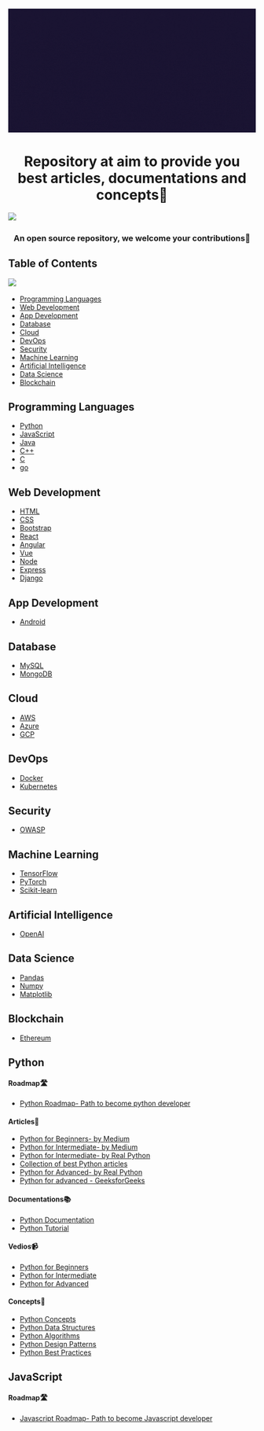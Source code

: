 ![MasterHead](https://github.com/GDSCITM/TechDocsHub/blob/main/image/Techdocshub.gif)
<h1 align="center">Repository at aim to provide you best articles, documentations and concepts📢</h1>

![](https://i.imgur.com/waxVImv.png)

<h3 align="center">An open source repository, we welcome your contributions🤝</h3>


## Table of Contents
![](https://i.imgur.com/waxVImv.png)

- [Programming Languages](#programming-languages)
- [Web Development](#web-development)
- [App Development](#app-development)
- [Database](#database)
- [Cloud](#cloud)
- [DevOps](#devops)
- [Security](#security)
- [Machine Learning](#machine-learning)
- [Artificial Intelligence](#artificial-intelligence)
- [Data Science](#data-science)
- [Blockchain](#blockchain)

## Programming Languages 

- [Python](#python)
- [JavaScript](#javascript)
- [Java](#java)
- [C++](#c)
- [C](#c)
- [go](#go)

## Web Development 

- [HTML](#html)
- [CSS](#css)
- [Bootstrap](#bootstrap)
- [React](#react)
- [Angular](#angular)
- [Vue](#vue)
- [Node](#node)
- [Express](#express)
- [Django](#django)

## App Development 

- [Android](#android)

## Database 

- [MySQL](#mysql)
- [MongoDB](#mongodb)

## Cloud 

- [AWS](#aws)
- [Azure](#azure)
- [GCP](#gcp)

## DevOps 

- [Docker](#docker)
- [Kubernetes](#kubernetes)

## Security 

- [OWASP](#owasp)

## Machine Learning 

- [TensorFlow](#tensorflow)
- [PyTorch](#pytorch)
- [Scikit-learn](#scikit-learn)

## Artificial Intelligence 

- [OpenAI](#openai)

## Data Science 

- [Pandas](#pandas)
- [Numpy](#numpy)
- [Matplotlib](#matplotlib)

## Blockchain 

- [Ethereum](#ethereum)

## Python

<h4> Roadmap🛣️ </h4>

- [Python Roadmap- Path to become python developer](https://roadmap.sh/python)

<h4> Articles📝 </h4>

- [Python for Beginners- by Medium](https://medium.com/fintechexplained/everything-about-python-from-beginner-to-advance-level-227d52ef32d2)
- [Python for Intermediate- by Medium](https://towardsdatascience.com/10-topics-python-intermediate-programmer-should-know-3c865e8533d6)
- [Python for Intermediate- by Real Python](https://realpython.com/tutorials/intermediate/)
- [Collection of best Python articles](https://www.freecodecamp.org/news/python-collection-of-my-favorite-articles-8469b8455939/)
- [Python for Advanced- by Real Python](https://realpython.com/tutorials/advanced/)
- [Python for advanced - GeeksforGeeks](https://www.geeksforgeeks.org/top-10-advance-python-concepts-that-you-must-know/)

<h4> Documentations📚 </h4>

- [Python Documentation](https://docs.python.org/3/)
- [Python Tutorial](https://docs.python.org/3/tutorial/index.html)

<h4> Vedios📹 </h4>

- [Python for Beginners](https://www.youtube.com/watch?v=gfDE2a7MKjA)
- [Python for Intermediate](https://www.youtube.com/watch?v=HGOBQPFzWKo)
- [Python for Advanced](https://www.youtube.com/watch?v=61a7UkDO50s)


<h4> Concepts📖 </h4>

- [Python Concepts]()
- [Python Data Structures]()
- [Python Algorithms]()
- [Python Design Patterns]()
- [Python Best Practices]()

## JavaScript

<h4> Roadmap🛣️ </h4>

- [Javascript Roadmap- Path to become Javascript developer](https://roadmap.sh/javascript)












